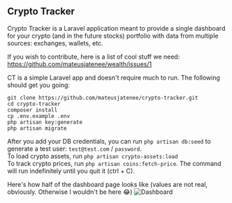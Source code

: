 ## Crypto Tracker

Crypto Tracker is a Laravel application meant to provide a single dashboard for your crypto (and in the future stocks) portfolio with data from multiple sources: exchanges, wallets, etc.   

If you wish to contribute, here is a list of cool stuff we need: https://github.com/mateusjatenee/wealth/issues/1

CT is a simple Laravel app and doesn't require much to run. The following should get you going:   

```
git clone https://github.com/mateusjatenee/crypto-tracker.git
cd crypto-tracker
composer install
cp .env.example .env
php artisan key:generate
php artisan migrate
```   

After you add your DB credentials, you can run `php artisan db:seed` to generate a test user: `test@test.com` / `password`.   
To load crypto assets, run `php artisan crypto-assets:load`  
To track crypto prices, run `php artisan coins:fetch-price`. The command will run indefinitely until you quit it (ctrl + C).   

Here's how half of the dashboard page looks like (values are not real, obviously. Otherwise I wouldn't be here 😂)
![Dashboard](dashboard.png)
